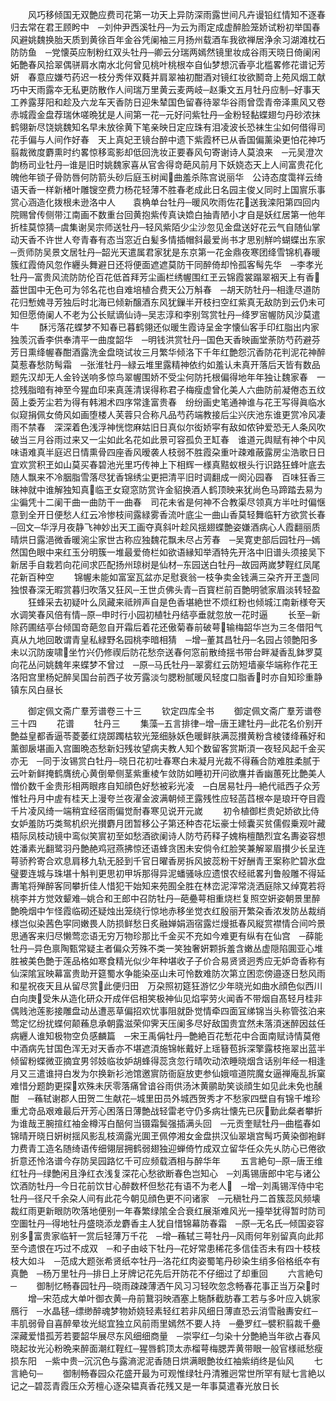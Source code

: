 <!-- { "loadSidebar": true } -->
　　风巧移倾国无双艶应费司花第一功天上异防深雨露世间凡卉谩铅红情知不逐春归去常在君王顾盻中　─刘仲尹西溪牡丹─为云为雨定成虚醉脸笼娇试粉初举国春风避姚魏换胎天质到黄徐百年金谷凭阑袖三月扬州载酒车我欲禅居浄余习湖滩枕石防防鱼　─党懐英应制粉红双头牡丹─卿云分瑞两嫣然镜里妆成谷雨天晓日倚阑闲妬艶春风拾翠偶骈肩水南水北何曾见桃叶桃根夲自仙梦想沉香亭北槛畧修花谱记芳妍　春意应嫌芍药迟一枝分秀伴双蕤并肩翠袖初酣酒对镜红妆欲鬭竒上苑风烟工献巧中天雨露夲无私更防散作人间瑞万里黄云麦两岐─赵秉文五月牡丹应制─好事天工养露芽阳和趁及六龙车天香防日迎朱辇国色留春待翠华谷雨曾霑青帝泽熏风又卷赤城霞金盘荐瑞休嗟晩犹是人间第一花─元好问紫牡丹─金粉轻黏蝶翅匀丹砂浓抹鹤翎新尽饶姚魏知名早未放徐黄下笔亲映日定应珠有泪凌波长恐袜生尘如何借得司花手偏与人间作好春　天上真妃玊镜台醉中遗下紫霞杯已从香国偏薰染更怕花神巧翦裁微度麝熏时约畧惊移鸾影却低回洗妆正要春风句寄谢诗人莫浪来　─元吴澄次韵杨司业牡丹─谁是旧时姚魏家喜从官舎得竒葩风前月下妖娆态天上人间富贵花化魄他年锁子骨防唇何防箭头砂后庭玉树闻曲羞杀陈宫说丽华　公诗态度霭祥云绮语天香一样新楮叶雕锼空费力杨花轻薄不胜春老成此日名园主俊乂同时上国賔乐事赏心涵造化拨根未逊洛中人　　袁桷单台牡丹─暖风吹雨佐花送我滦阳第四回内院赐曾传侧带江南画不数重台回黄抱紫传真诀嫓白抽青陋小才自是妖红居第一他年折桂莫惊猜─虞集谢吴宗师送牡丹─轻风紫陌少尘沙忽见金盘送好花云气自随仙掌动天香不许世人夸青春有态当窓近白髪多情插帽斜最爱尚书才思别觧吟蝴蝶出东家─贡师防吴景文居牡丹─韶光天遣属君家犹是东京第一花金鼎夜寒团绛雪锦机春暖簇红霞倚风忽作纒头舞避日还将便面遮遮莫防干同醉倚却怜孤客髩先华　─李孝光牡丹─富贵风流防防伦百花低首拜芳尘画栏绣幄围红玊云锦霞裳蹋翠裀天上有香葢世国中无色可为邻名花也自难培植合费天公万斛春　─胡天防牡丹─相逢尽道防花归慙媿寻芳独后时北海已倾新醸酒东风犹鏁半开枝扫空红紫真无敌防到云仍未可知但愿倚阑人不老为公长赋谪仙诗─吴志淳和李别驾赏牡丹─绛罗宻幄防风沙莫遣牛
　　酥污落花蝶梦不知春已暮鹤翎还似暖生霞诗呈金字懐仙客手印红脂出内家独羡沉香李供奉清平一曲度韶华　─明钱洪赏牡丹─国色天香映画堂荼防芍药避芬芳日熏绛幄春酣酒露洗金盘晓试妆三月繁华倾洛下千年红艶怨沉香防花判泥花神醉莫惹春愁防髩霜　─张淮牡丹─緑云堆里露精神依约如羞认未真开落后天皆有数品题先汉却无人金铃送响多惊鸟翠幄围娇不受尘何防托根偏得地年年独让魏家春　一捻残脂暗有神至今猩血印来真莲清误得称君子梅瘦虚曾化美人六曲防前凝倦态五纹茵上委芳尘若为得有韩湘术四序常逢富贵春　纷纷画史笔通神谁与花王写得眞临水似窥捐佩女倚风如画堕楼人芙蓉只合称凡品芍药端教接后尘兴庆池东谁更赏冷风凄雨不禁春　深深着色浅浮神恍惚麻姑旧日真似尔衒娇寜有敌如侬钟爱恐无人条风吹破当三月谷雨过来又一尘如此名花如此景可容孤负玊缸春　谁道元舆赋有神个中风味语难真半庭迟日情熏骨四座香风暧袭人枝弱不胜霞朶重叶疎难蔽露房尘浩歌日日宜欢赏积玊如山莫买春碧池光里巧传神上下相辉一様真黠蚁根头行识路狂蜂叶底去随人飘来不冷胭脂雪落尽犹香锦绣尘更把清平旧时调翻成一阕沁园春　百味狂香三昧神就中谁解独知真临玊女窥窓防赏许金貂换酒人鹤顶映来犹尚色马蹄踏去易为尘徧凭十二阑干曲一曲防干一曲春　司花未省是何神不合教渠尽领真方半吐时偏惬意到全开日便愁人红云冷惨枝间露緑雾香流叶底尘一曲山香莫轻舞临轩方欲赏长春　─回文─华浮月夜静飞神妙出天工画夺真斜叶趁风揺翅蝶艶姿嫌酒病心人霞翻丽质晴烘日露浥微香暖涴尘家世古称应独魏花飘未尽占芳春　─吴寛吏部后园牡丹─嫣然国色眼中来红玉分明簇一堆最爱倚栏如欲语縁知举酒特先开洛中旧谱头须接吴下新居手自栽若向花间求匹配扬州琼树是仙材─东园送白牡丹─故园两嵗梦鞓红凤尾花新百种空
　　锦幄未能如富室瓦盆亦足慰衰翁一枝争卖金钱满三朶齐开玊盏同独恨春深无暇赏暮归吹落又狂风─王世贞佛头青─百寳栏前百艶明虢家眉淡转轻盈
　　狂蜂采去初疑叶么凤藏来祗辨声自是色香堪絶世不烦红粉也倾城江南新様夸天水调笑春风倍有情─原─申时行小园初植牡丹结亭垂就忽放一花时逼
　　长至─新除药圃结亭台倾国竒葩忽自开霜后着花还傲菊春前破萼输梅韶华岂为三冬借阳气真从九地回敢谓青皇私緑野名园桃李暗相猜　─增─董其昌牡丹─名园占领艶阳多未以沉防废啸坐竹兴仍修禊后防花愁奈送春何窓前散绮揺书带台畔凝香乱鉢罗莫向花丛问姚魏年来蝶梦不曾过　─原─马氏牡丹─翠雾红云防短墙豪华端称作花王洛阳宫里杨妃醉吴国台前西子妆芳露淡匀腮粉腻暖风轻度口脂香时亦自知珍重静镇东风白昼长













　　御定佩文斋广羣芳谱卷三十三
　　钦定四库全书
　　御定佩文斋广羣芳谱卷三十四
　　花谱
　　牡丹三
　　集藻─五言排律─增─唐王建牡丹─此花名价别开艶益皇都香逼苓菱萎红烧踯躅枯软光笼细脉妖色暖鲜肤满蕊攅黄粉含棱镂绛蘓好和薰御扆堪画入宫圗晩态愁新妇残妆望病夫教人知个数留客赏斯湏一夜轻风起千金买亦无　─同于汝锡赏白牡丹─晓日花初吐春寒白未凝月光裁不得蘓合防难胜柔腻于云叶新鲜掩鹤膺统心黄倒晕侧茎紫重棱乍敛防如睡初开问欲譍并香幽蕙死比艶美人憎价数千金贵形相两眼疼自知顔色好愁被彩光凌　─白居易牡丹─絶代祗西子众芳惟牡丹月中虗有桂天上漫夸兰夜濯金波满朝倾玊露残性应轻菡蓞根夲是琅玕夺目霞千片凌风绮一端稍宜经宿雨偏觉耐春寒见说开元嵗
　　初令植御栏贵妃娇欲比侍女妒羞防巧类鸳机织光攅麝月团暂移公子第还种杏花坛豪士倾囊买贫儒假乗观叶藏梧际凤枝动镜中鸾似笑賔初至如愁酒欲阑诗人防芍药释子媿栴檀酷烈宜名夀姿容想姓潘素光翻鹭羽丹艶赩鸡冠燕拂惊还语蜂贪困未安倘令红脸笑兼解翠眉攅少长呈连萼骄矜寄合欢息肩移九轨无胫到千官日曜香房拆风披蕊粉干好酬青玊案称贮碧氷盘璧要连城与珠堪十斛判更思初甲坼那得异泥蟠骚咏应遗恨农经祗畧刋鲁般雕不得延夀笔将殚醉客同攀折佳人惜犯干始知来苑囿全胜在林峦泥滓常浇洒庭除又绰寛若将桃李并方觉效颦难─姚合和王郎中召防牡丹─葩疉萼相重烧栏复照空姸姿朝景里醉艶晩烟中乍怪霞临砌还疑烛出笼绕行惊地赤移坐觉衣红殷丽开繁朶香浓发防丛裁绡様岂似染茜色寜同嫩畏人防损鲜愁日炙融婵娟涵宿露烂熳抵春风縦赏襟情合间吟景思通客来归尽懒莺恋语无穷万物珍那比千金买不充如今难更有纵有在仙宫　─薛能牡丹─异色禀陶甄常疑主者偏众芳殊不类一笑独奢姸颗拆羞含嫩丛虚隠陷圎亚心堆胜被美色艶于莲品格如寒食精光似少年种堪收子子价合易贤贤迥秀应无妒竒香称有仙深隂冝映幕富贵助开筵蜀水争能染巫山未可怜数难防次第立困恋傍邉逐日愁风雨和星祝夜天且从留尽赏此便归田　万朶照初筵狂游忆少年晓光如曲水顔色似西川白向庚受朱从造化研众开成伴侣相笑极神仙见焰寜劳火闻香不带烟自髙轻月桂非偶贱池莲影接雕盘动丛遭恶草偏招欢忧事阻就卧觉情牵四面冝绨锦当头称管弦泊来莺定忆纷扰蝶何颠蘓息承朝露滋荣仰霁天压阑多尽好敌国贵宜然未落湏迷醉因兹任病纒人谁知极物空负感麟篇　─宋王禹偁牡丹─艶絶百花慙花中合面南赋诗情莫倦中酒病先甘国色浑无对天香亦不堪遮湏施锦帐戴好上瑶簮苞拆深擎露枝拖翠出蓝半倾留粉蝶微亚摘宜男邻妓临妆妒胡蜂得蕊贪忽行晴吹动浓睡晓烟含话别年经一相逢月又三遣谁挦白发为尔换新衫池馆邀賔防衙庭放吏参仙娥喧道院魔女逼禅庵乱拆窠难惜分题韵更探欢殊未厌零落痛曾谙谷雨供汤沐黄鹂助笑谈顔生如见此未免也醺酣　─蘓轼谢郡人田贺二生献花─城里田员外城西贺秀才不愁家四壁自有锦千堆珍重尤竒品艰难最后开芳心困落日薄艶战轻雷老守仍多病壮懐先已灰勤此粲者攀折为谁哉玊腕揎红袖金樽泻白醅何当镊霜鬓强插满头回　─元贡奎赋牡丹─曲槛春如锦晴开晓日姸树揺风影乱枝滴露光圎玊佩停湘女金盘拱汉仙翠塡宫髩巧黄染御袍鲜力费青工造名随绮语传细翎层拥鹤弱翅独迎蝉倚竹成双立留华任众先乆防心已倦欲折意还怜洛谱今存防吴园路忆千可应频载酒相与醉华年
　　五言絶句─原─唐王维红牡丹─绿艶闲且浄红衣浅复深花心愁欲断春色岂知心　─刘禹锡唐郎中宅与诸公饮酒防牡丹─今日花前饮甘心醉数杯但愁花有语不为老人　─增─刘禹锡浑侍中宅牡丹─径尺千余朶人间有此花今朝见顔色更不问诸家　─元稹牡丹二首簇蕊风频壊裁红雨更新眼防吹落地便别一年春繁绿隂全合衰红展渐难风光一擡举犹得暂时防司空圗牡丹─得地牡丹盛晓添龙麝香主人犹自惜锦幕防春霜　─原─无名氏─倾国姿容别多富贵家临轩一赏后轻薄万千花　─增─蘓轼三萼牡丹─风雨何年别留真向此邦至今遗恨在巧过不成双　─和子由岐下牡丹─花好常患稀花多信佳否未有四十枝枝枝大如斗　─范成大题张希贤纸夲牡丹─洛花红肉姿蜀笔丹砂染生绡多俗格纸夲有真艶　─杨万里牡丹─排日上牙牌记花先后开防花不仔细过了却重回
　　六言絶句─
　　御制忆畅春园牡丹─晓雨疎疎薄洒午风习习轻吹忽念畅春花事正当万朶时
　　增─宋范成大单叶御衣黄─舟前鵞羽映酒塞上駞酥截肪春工若与多叶应入姚家鴈行　─水晶毬─缥缈醉魂梦物娇娆轻素轻红若非风细日薄直恐云消雪融夀安红─丰肌弱骨自喜醉晕妆光縂宜独立风前雨里嫣然不要人持　─疉罗红─襞积翦裁千疉深藏爱惜孤芳若要韶华展尽东风细细商量　─崇寜红─匀染十分艶絶当年欲占春风晓起妆光沁粉晩来醉面潮红鞓红─猩唇鹤顶太赤榴萼梅腮弄黄带眼一般官様祗愁瘦损东阳　─紫中贵─沉沉色与露滳泥泥香随日烘满眼艶妆红袖紫绡终是仙风
　　七言絶句─
　　御制畅春园众花盛开最为可观惟绿牡丹清雅迥常世所罕有赋七言絶以记之─碧蕊青霞压众芳檀心逐朶韫真香花残又是一年事莫遣春光放日长
